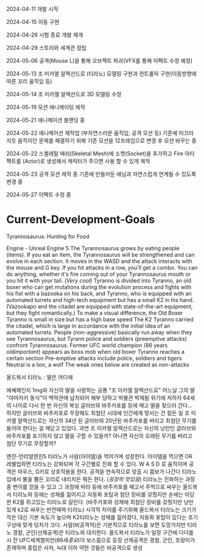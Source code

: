 2024-04-11 개발 시작

2024-04-15 이동 구현

2024-04-26 시험 종료 개발 재개

2024-04-29 스토리와 세계관 정립

2024-05-06 공격(Mouse L)을 통해 오브젝트 파괴(VFX를 통해 이펙트 수정 예정)

2024-05-13 조 미카엘 알렉산드로 (티라노) 모델링 구현과 컨트롤릭 구현(이동방향에 따른 꼬리 움직임 등)

2024-05-14 조 미카엘 알렉산드로 3D 모델링 수정 

2024-05-19 모션 애니메이팅 제작

2024-05-21 애니메이션 블랜딩 중

2024-05-22 애니메이션 재작업 (부자연스러운 움직임, 공격 모션 등) 기존에 미끄러지듯 움직이던 문제를 해결하기 위해 기존 모션을 12프레임으로 변경 후 모션 바꾸는 중

2024-05-22 스켈레탈 매쉬(Skeletal Mesh)에 소켓(Socket)을 추가하고 Fire 아티팩트를 (Actor)로 생성해서 캐릭터가 주으면 사용 할 수 있게 제작

2024-05-23 공격 모션 제작 중 기존에 만들어둔 애님과 자연스럽게 연계될 수 있도록 변경 중

2024-05-27 이펙트 수정 중
# Current-Development-Goals

Tyrannosaurus: Hunting for Food

Engine - Unreal Engine 5
The Tyrannosaurus grows by eating people (items). If you eat an item, the Tyrannosaurus will be strengthened and can evolve in each section.
It moves in the WASD and the attack interacts with the mouse and G key.
If you hit attacks in a row, you'll get a combo. You can do anything, whether it's fire coming out of your Tyrannosaurus mouth or you hit it with your tail. (*Very cool*)
Tyranno is divided into Tyranno, an old boxer who can get mutations during the evolution process and fights with his fist with a bazooka on his back, and Tyranno, who is equipped with an automated turrets and high-tech equipment but has a small K2 in his hand.
(Vazookapo and the citadel are equipped with state-of-the-art equipment, but they fight romantically.)
To make a visual difference, the Old Boxer Tyranno is small in size but has a high base speed
The K2 Tyranno carried the citadel, which is large in accordance with the initial idea of an automated turrets.
People (non-aggressive) basically run away when they see Tyrannosaurus, but Tyrann police and soldiers (preemptive attacks) confront Tyrannosaurus.
Former UFC world champion (86 years old*important*) appears as boss mob when old boxer Tyranno reaches a certain section
Pre-emptive attacks include police, soldiers and tigers
Neutral is a lion, a wolf
The weak ones below are created as non-attacks

올드복서 티라노 : 딸은 어디에

에쎄체인지 1mg와 자신의 딸을 사랑하는 공룡 "조 미카엘 알렉산드로"
어느날 그의 딸 "야마자키 동식"이 백악관에 납치되어 해부 당하고 박물관 박제될 위기에 처하자 64세의 나이로 다시 한 번 자신의 복싱 글러브와 바주카포를 등에 매고 딸을 찾으러 간다...
하지만 글러브와 바주카포로 무장해도 최첨단 시대에 인간에게 맞서는 건 힘든 일 조 미카엘 알렉산드로는 자신의 34년 된 글러브와 20년된 바주카포를 버리고 최첨단 무기를 들어야 한다는 걸 깨닫고 있었다.
과연 조 미카엘 알렉산드로는 자신의 낭만인 글러브와 바주카포를 포기하지 않고 딸을 구할 수 있을까? 아니면 자신의 오래된 무기를 버리고 첨단 무기로 무장할까?

엔진-언리얼엔진5
티라노가 사람(아이템)을 먹어가며 성장한다. 아이템을 먹으면 OR 레벨업하면 티라노는 강화되며 각 구간별로 진화 할 수 있다. 
W A S D 로 움직이며 공격은 마우스, G키로 상호작용을 한다.
공격을 연속적으로 맞출 시 콤보가 나간다 티라노 입에서 불을 뿜든 꼬리로 내리치든 뭐든 한다. (*굉장히 멋있음*)
티라노는 진화하는 과정 중 변이를 얻을 수 있고 그 과정에 따라 등에 바주카포를 매고서 주먹으로 싸우는 올드복서 티라노와 등에는 성채를 짊어지고 자동화 포탑과 첨단 장비를 갖췄지만 손에는 아담한 K2를 쥐고있는 티라노로 갈린다.
(바주카포와 성채에 최첨단 장비를 갖췄지만 낭만있게 k2로 싸우는 반전매력 티라노)
시각적 차이를 주기위해 올드복서 티라노는 크기가 작은 대신 기본 속도가 높으며
K2티라노는 성채를 짊어졌다, 자동화 포탑이 있다는 초기 구상에 맞게 덩치가 크다.
사람(비공격적)은 기본적으로 티라노를 보면 도망가지만 티라노 경찰, 군인(선제공격)은 티라노와 대치한다.
올드복서 티라노가 일정 구간에 다다를시 전 UFC세계챔피언(86세*중요*)이 보스몹으로 등장 
선제공격은 경찰, 군인, 호랑이가 존재하며
중립은 사자, 늑대
이하 약한 것들은 비공격으로 생성
